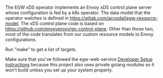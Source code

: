The EGW xDS operator implements an Envoy xDS control plane server
whose configuration is fed by a k8s operator. The data model that the
operator watches is defined in
https://gitlab.com/acnodal/egw-resource-model. The xDS control plane
code is based on https://github.com/envoyproxy/go-control-plane. Other
than those two, most of the code translates from our custom resource
models to Envoy configurations.

Run "make" to get a list of targets.

Make sure that you've followed the egw-web-service
[Developer Setup instructions](https://gitlab.com/acnodal/egw-web-service/-/tree/egw-resource-model#developer-setup)
because this project also uses private golang modules so it won't
build unless you set up your system properly.
